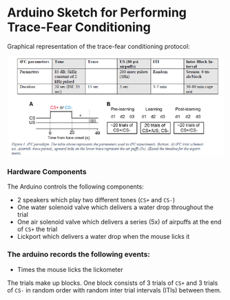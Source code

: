 # Arduino Sketch for Performing Trace-Fear Conditioning

Graphical representation of the trace-fear conditioning protocol:

![Trace-fear conditioning protocol](./figs/tf_protocol.PNG)

### Hardware Components

The Arduino controls the following components:

- 2 speakers which play two different tones (`CS+` and `CS-`)
- One water solenoid valve which delivers a water drop throughout the trial
- One air solenoid valve which delivers a series (5x) of airpuffs at the end of `CS+` the trial 
- Lickport which delivers a water drop when the mouse licks it

### The arduino records the following events:

- Times the mouse licks the lickometer

The trials make up blocks. 
One block consists of 3 trials of `CS+` and 3 trials of `CS-` in random order with random inter trial intervals (ITIs) between them.
